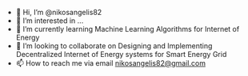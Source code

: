 - 👋 Hi, I’m @nikosangelis82
- 👀 I’m interested in ...
- 🌱 I’m currently learning Machine Learning Algorithms for Internet of Energy
- 💞️ I’m looking to collaborate on Designing and Implementing Decentralized Internet of Energy systems for Smart Energy Grid
- 📫 How to reach me via email nikosangelis82@gmail.com

<!---
nikosangelis82/nikosangelis82 is a ✨ special ✨ repository because its `README.md` (this file) appears on your GitHub profile.
You can click the Preview link to take a look at your changes.
--->
